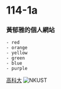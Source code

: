 # 114-1a
### 黃郁雅的個人網站

```
- red
- orange
- yellow
- green
- blue
- purple
```
[高科大](https://www.nkust.edu.tw/)
![NKUST](203750709.png'NKUST')
